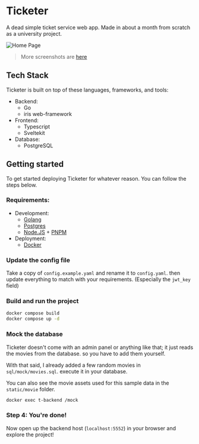 # Ticketer

A dead simple ticket service web app. Made in about a month from scratch as a university project.

![Home Page](./_screenshots/1-home.png)

> More screenshots are [here](./_screenshots)

## Tech Stack

Ticketer is built on top of these languages, frameworks, and tools:

- Backend:
  - Go
  - iris web-framework
- Frontend:
  - Typescript
  - Sveltekit
- Database:
  - PostgreSQL

## Getting started

To get started deploying Ticketer for whatever reason. You can follow the steps below.

### Requirements:

- Development:
  - [Golang](https://go.dev/)
  - [Postgres](https://www.postgresql.org/)
  - [Node.JS](https://nodejs.org/) + [PNPM](https://pnpm.io/)
- Deployment:
  - [Docker](https://www.docker.com/)

### Update the config file

Take a copy of `config.example.yaml` and rename it to `config.yaml`. then update everything to match with your requirements. (Especially the `jwt_key` field)

### Build and run the project

```bash
docker compose build
docker compose up -d
```

### Mock the database

Ticketer doesn't come with an admin panel or anything like that; it just reads the movies from the database. so you have to add them yourself.

With that said, I already added a few random movies in `sql/mock/movies.sql`. execute it in your database.

You can also see the movie assets used for this sample data in the `static/movie` folder.

```bash
docker exec t-backend /mock
```

### Step 4: You're done!

Now open up the backend host (`localhost:5552`) in your browser and explore the project!
